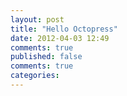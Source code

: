 ```yaml
---
layout: post
title: "Hello Octopress"
date: 2012-04-03 12:49
comments: true
published: false
comments: true
categories: 
---
```

